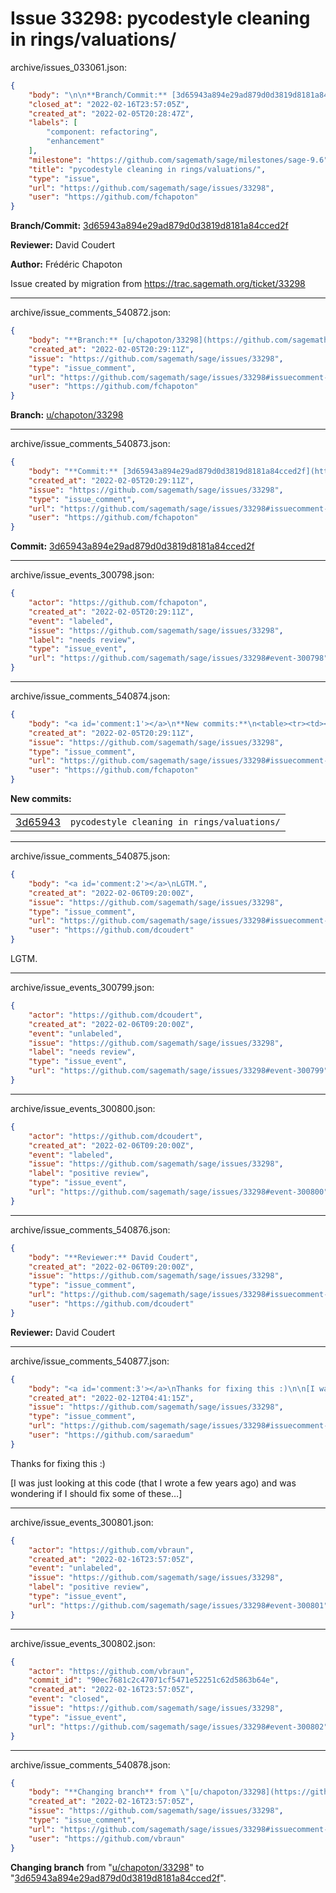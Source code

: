# Issue 33298: pycodestyle cleaning in rings/valuations/

archive/issues_033061.json:
```json
{
    "body": "\n\n**Branch/Commit:** [3d65943a894e29ad879d0d3819d8181a84cced2f](https://github.com/sagemath/sagetrac-mirror/commit/3d65943a894e29ad879d0d3819d8181a84cced2f)\n\n**Reviewer:** David Coudert\n\n**Author:** Fr\u00e9d\u00e9ric Chapoton\n\nIssue created by migration from https://trac.sagemath.org/ticket/33298\n\n",
    "closed_at": "2022-02-16T23:57:05Z",
    "created_at": "2022-02-05T20:28:47Z",
    "labels": [
        "component: refactoring",
        "enhancement"
    ],
    "milestone": "https://github.com/sagemath/sage/milestones/sage-9.6",
    "title": "pycodestyle cleaning in rings/valuations/",
    "type": "issue",
    "url": "https://github.com/sagemath/sage/issues/33298",
    "user": "https://github.com/fchapoton"
}
```


**Branch/Commit:** [3d65943a894e29ad879d0d3819d8181a84cced2f](https://github.com/sagemath/sagetrac-mirror/commit/3d65943a894e29ad879d0d3819d8181a84cced2f)

**Reviewer:** David Coudert

**Author:** Frédéric Chapoton

Issue created by migration from https://trac.sagemath.org/ticket/33298





---

archive/issue_comments_540872.json:
```json
{
    "body": "**Branch:** [u/chapoton/33298](https://github.com/sagemath/sagetrac-mirror/tree/u/chapoton/33298)",
    "created_at": "2022-02-05T20:29:11Z",
    "issue": "https://github.com/sagemath/sage/issues/33298",
    "type": "issue_comment",
    "url": "https://github.com/sagemath/sage/issues/33298#issuecomment-540872",
    "user": "https://github.com/fchapoton"
}
```

**Branch:** [u/chapoton/33298](https://github.com/sagemath/sagetrac-mirror/tree/u/chapoton/33298)



---

archive/issue_comments_540873.json:
```json
{
    "body": "**Commit:** [3d65943a894e29ad879d0d3819d8181a84cced2f](https://github.com/sagemath/sagetrac-mirror/commit/3d65943a894e29ad879d0d3819d8181a84cced2f)",
    "created_at": "2022-02-05T20:29:11Z",
    "issue": "https://github.com/sagemath/sage/issues/33298",
    "type": "issue_comment",
    "url": "https://github.com/sagemath/sage/issues/33298#issuecomment-540873",
    "user": "https://github.com/fchapoton"
}
```

**Commit:** [3d65943a894e29ad879d0d3819d8181a84cced2f](https://github.com/sagemath/sagetrac-mirror/commit/3d65943a894e29ad879d0d3819d8181a84cced2f)



---

archive/issue_events_300798.json:
```json
{
    "actor": "https://github.com/fchapoton",
    "created_at": "2022-02-05T20:29:11Z",
    "event": "labeled",
    "issue": "https://github.com/sagemath/sage/issues/33298",
    "label": "needs review",
    "type": "issue_event",
    "url": "https://github.com/sagemath/sage/issues/33298#event-300798"
}
```



---

archive/issue_comments_540874.json:
```json
{
    "body": "<a id='comment:1'></a>\n**New commits:**\n<table><tr><td><a href=\"https://github.com/sagemath/sagetrac-mirror/commit/3d65943a894e29ad879d0d3819d8181a84cced2f\">3d65943</a></td><td><code>pycodestyle cleaning in rings/valuations/</code></td></tr></table>\n",
    "created_at": "2022-02-05T20:29:11Z",
    "issue": "https://github.com/sagemath/sage/issues/33298",
    "type": "issue_comment",
    "url": "https://github.com/sagemath/sage/issues/33298#issuecomment-540874",
    "user": "https://github.com/fchapoton"
}
```

<a id='comment:1'></a>
**New commits:**
<table><tr><td><a href="https://github.com/sagemath/sagetrac-mirror/commit/3d65943a894e29ad879d0d3819d8181a84cced2f">3d65943</a></td><td><code>pycodestyle cleaning in rings/valuations/</code></td></tr></table>




---

archive/issue_comments_540875.json:
```json
{
    "body": "<a id='comment:2'></a>\nLGTM.",
    "created_at": "2022-02-06T09:20:00Z",
    "issue": "https://github.com/sagemath/sage/issues/33298",
    "type": "issue_comment",
    "url": "https://github.com/sagemath/sage/issues/33298#issuecomment-540875",
    "user": "https://github.com/dcoudert"
}
```

<a id='comment:2'></a>
LGTM.



---

archive/issue_events_300799.json:
```json
{
    "actor": "https://github.com/dcoudert",
    "created_at": "2022-02-06T09:20:00Z",
    "event": "unlabeled",
    "issue": "https://github.com/sagemath/sage/issues/33298",
    "label": "needs review",
    "type": "issue_event",
    "url": "https://github.com/sagemath/sage/issues/33298#event-300799"
}
```



---

archive/issue_events_300800.json:
```json
{
    "actor": "https://github.com/dcoudert",
    "created_at": "2022-02-06T09:20:00Z",
    "event": "labeled",
    "issue": "https://github.com/sagemath/sage/issues/33298",
    "label": "positive review",
    "type": "issue_event",
    "url": "https://github.com/sagemath/sage/issues/33298#event-300800"
}
```



---

archive/issue_comments_540876.json:
```json
{
    "body": "**Reviewer:** David Coudert",
    "created_at": "2022-02-06T09:20:00Z",
    "issue": "https://github.com/sagemath/sage/issues/33298",
    "type": "issue_comment",
    "url": "https://github.com/sagemath/sage/issues/33298#issuecomment-540876",
    "user": "https://github.com/dcoudert"
}
```

**Reviewer:** David Coudert



---

archive/issue_comments_540877.json:
```json
{
    "body": "<a id='comment:3'></a>\nThanks for fixing this :)\n\n[I was just looking at this code (that I wrote a few years ago) and was wondering if I should fix some of these\u2026]",
    "created_at": "2022-02-12T04:41:15Z",
    "issue": "https://github.com/sagemath/sage/issues/33298",
    "type": "issue_comment",
    "url": "https://github.com/sagemath/sage/issues/33298#issuecomment-540877",
    "user": "https://github.com/saraedum"
}
```

<a id='comment:3'></a>
Thanks for fixing this :)

[I was just looking at this code (that I wrote a few years ago) and was wondering if I should fix some of these…]



---

archive/issue_events_300801.json:
```json
{
    "actor": "https://github.com/vbraun",
    "created_at": "2022-02-16T23:57:05Z",
    "event": "unlabeled",
    "issue": "https://github.com/sagemath/sage/issues/33298",
    "label": "positive review",
    "type": "issue_event",
    "url": "https://github.com/sagemath/sage/issues/33298#event-300801"
}
```



---

archive/issue_events_300802.json:
```json
{
    "actor": "https://github.com/vbraun",
    "commit_id": "90ec7681c2c47071cf5471e52251c62d5863b64e",
    "created_at": "2022-02-16T23:57:05Z",
    "event": "closed",
    "issue": "https://github.com/sagemath/sage/issues/33298",
    "type": "issue_event",
    "url": "https://github.com/sagemath/sage/issues/33298#event-300802"
}
```



---

archive/issue_comments_540878.json:
```json
{
    "body": "**Changing branch** from \"[u/chapoton/33298](https://github.com/sagemath/sagetrac-mirror/tree/u/chapoton/33298)\" to \"[3d65943a894e29ad879d0d3819d8181a84cced2f](https://github.com/sagemath/sagetrac-mirror/commit/3d65943a894e29ad879d0d3819d8181a84cced2f)\".",
    "created_at": "2022-02-16T23:57:05Z",
    "issue": "https://github.com/sagemath/sage/issues/33298",
    "type": "issue_comment",
    "url": "https://github.com/sagemath/sage/issues/33298#issuecomment-540878",
    "user": "https://github.com/vbraun"
}
```

**Changing branch** from "[u/chapoton/33298](https://github.com/sagemath/sagetrac-mirror/tree/u/chapoton/33298)" to "[3d65943a894e29ad879d0d3819d8181a84cced2f](https://github.com/sagemath/sagetrac-mirror/commit/3d65943a894e29ad879d0d3819d8181a84cced2f)".
